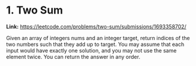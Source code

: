 # 1. Two Sum

**Link:** https://leetcode.com/problems/two-sum/submissions/1693358702/

Given an array of integers nums and an integer target, return indices of the two numbers such that they add up to target. You may assume that each input would have exactly one solution, and you may not use the same element twice. You can return the answer in any order.

